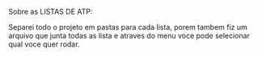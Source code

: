 Sobre as LISTAS DE ATP:

Separei todo o projeto em pastas para cada lista, porem tambem fiz um arquivo que junta todas as lista e atraves do menu voce pode selecionar qual voce quer rodar.
